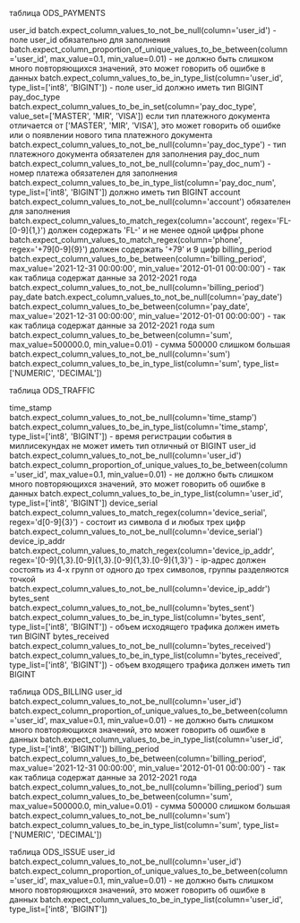 таблица ODS_PAYMENTS

user_id
batch.expect_column_values_to_not_be_null(column='user_id')  - поле user_id обязательно для заполнения
batch.expect_column_proportion_of_unique_values_to_be_between(column='user_id', max_value=0.1, min_value=0.01) - не должно быть слишком много повторяющихся значений, это может говорить об ошибке в данных 
batch.expect_column_values_to_be_in_type_list(column='user_id', type_list=['int8', 'BIGINT']) - поле user_id должно иметь тип BIGINT
pay_doc_type
batch.expect_column_values_to_be_in_set(column='pay_doc_type', value_set=['MASTER', 'MIR', 'VISA']) 
если тип платежного документа отличается от ['MASTER', 'MIR', 'VISA'], 
это может говорить об ошибке или о появлении нового типа платежного документа
batch.expect_column_values_to_not_be_null(column='pay_doc_type') - тип платежного документа обязателен для заполнения
pay_doc_num
batch.expect_column_values_to_not_be_null(column='pay_doc_num') - номер платежа обязателен для заполнения
batch.expect_column_values_to_be_in_type_list(column='pay_doc_num', type_list=['int8', 'BIGINT']) должно иметь тип BIGINT
account
batch.expect_column_values_to_not_be_null(column='account') обязателен для заполнения
batch.expect_column_values_to_match_regex(column='account', regex='FL-[0-9]{1,}') должен содержать 'FL-' и не менее одной цифры
phone
batch.expect_column_values_to_match_regex(column='phone', regex='\+79[0-9]{9}') должен содержать '+79' и 9 цифр
billing_period
batch.expect_column_values_to_be_between(column='billing_period', max_value='2021-12-31 00:00:00', min_value='2012-01-01 00:00:00') - так как таблица содержат данные за 2012-2021 года
batch.expect_column_values_to_not_be_null(column='billing_period')
pay_date
batch.expect_column_values_to_not_be_null(column='pay_date')
batch.expect_column_values_to_be_between(column='pay_date', max_value='2021-12-31 00:00:00', min_value='2012-01-01 00:00:00') - так как таблица содержат данные за 2012-2021 года
sum
batch.expect_column_values_to_be_between(column='sum', max_value=500000.0, min_value=0.01) - сумма  500000 слишком большая
batch.expect_column_values_to_not_be_null(column='sum')
batch.expect_column_values_to_be_in_type_list(column='sum', type_list=['NUMERIC', 'DECIMAL'])


таблица ODS_TRAFFIC

time_stamp
batch.expect_column_values_to_not_be_null(column='time_stamp')
batch.expect_column_values_to_be_in_type_list(column='time_stamp', type_list=['int8', 'BIGINT']) - время регистрации события в миллисекундах не может иметь тип отличный от BIGINT
user_id
batch.expect_column_values_to_not_be_null(column='user_id')
batch.expect_column_proportion_of_unique_values_to_be_between(column='user_id', max_value=0.1, min_value=0.01) - не должно быть слишком много повторяющихся значений, это может говорить об ошибке в данных 
batch.expect_column_values_to_be_in_type_list(column='user_id', type_list=['int8', 'BIGINT'])
device_serial
batch.expect_column_values_to_match_regex(column='device_serial', regex='d[0-9]{3}') - состоит из символа d и любых трех цифр
batch.expect_column_values_to_not_be_null(column='device_serial')
device_ip_addr
batch.expect_column_values_to_match_regex(column='device_ip_addr', regex='[0-9]{1,3}.[0-9]{1,3}.[0-9]{1,3}.[0-9]{1,3}') - ip-адрес должен состоять из 4-х групп от одного до трех символов, группы разделяются точкой 
batch.expect_column_values_to_not_be_null(column='device_ip_addr')
bytes_sent
batch.expect_column_values_to_not_be_null(column='bytes_sent')
batch.expect_column_values_to_be_in_type_list(column='bytes_sent', type_list=['int8', 'BIGINT']) - объем исходящего трафика должен иметь тип BIGINT
bytes_received
batch.expect_column_values_to_not_be_null(column='bytes_received')
batch.expect_column_values_to_be_in_type_list(column='bytes_received', type_list=['int8', 'BIGINT']) - объем входящего трафика должен иметь тип BIGINT

таблица ODS_BILLING
user_id
batch.expect_column_values_to_not_be_null(column='user_id')
batch.expect_column_proportion_of_unique_values_to_be_between(column='user_id', max_value=0.1, min_value=0.01) - не должно быть слишком много повторяющихся значений, это может говорить об ошибке в данных 
batch.expect_column_values_to_be_in_type_list(column='user_id', type_list=['int8', 'BIGINT'])
billing_period
batch.expect_column_values_to_be_between(column='billing_period', max_value='2021-12-31 00:00:00', min_value='2012-01-01 00:00:00') - так как таблица содержат данные за 2012-2021 года
batch.expect_column_values_to_not_be_null(column='billing_period')
sum
batch.expect_column_values_to_be_between(column='sum', max_value=500000.0, min_value=0.01) - сумма  500000 слишком большая
batch.expect_column_values_to_not_be_null(column='sum')
batch.expect_column_values_to_be_in_type_list(column='sum', type_list=['NUMERIC', 'DECIMAL'])

таблица ODS_ISSUE
user_id
batch.expect_column_values_to_not_be_null(column='user_id')
batch.expect_column_proportion_of_unique_values_to_be_between(column='user_id', max_value=0.1, min_value=0.01) - не должно быть слишком много повторяющихся значений, это может говорить об ошибке в данных 
batch.expect_column_values_to_be_in_type_list(column='user_id', type_list=['int8', 'BIGINT'])
